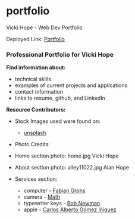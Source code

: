 # portfolio
Vicki Hope - Web Dev Portfolio

Deployed Link: [Portfolio](https://vwhope.github.io/portfolio/)

### Professional Portfolio for Vicki Hope

**Find information about:**
* technical skills
* examples of current projects and applications
* contact information
* links to resume, github, and LinkedIn

**Resource Contributors:**
* Stock Images used were found on:
  * [unsplash](https://unsplash.com/)

* Photo Credits:
* Home section photo: home.jpg Vicki Hope
* About section photo: alley11022.jpg Alan Hope
* Services section:
    * computer - [Fabian Grohs](https://unsplash.com/@grohsfabian?utm_medium=referral&utm_campaign=photographer-credit&utm_content=creditBadge)
    * camera - [Math](https://unsplash.com/@builtbymath?utm_medium=referral&amp;utm_campaign=photographer-credit&amp;utm_content=creditBadge)
    * typewriter keys - [Bob Newman](https://unsplash.com/@newmanx?utm_medium=referral&amp;utm_campaign=photographer-credit&amp;utm_content=creditBadge)
    * apple - [Carlos Alberto Gómez Iñiguez](https://unsplash.com/@iniguez?utm_medium=referral&amp;utm_campaign=photographer-credit&amp;utm_content=creditBadge)




